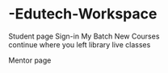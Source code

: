 # -Edutech-Workspace
Student page
Sign-in
My Batch
New Courses  
continue where you left
library 
live classes

Mentor page
